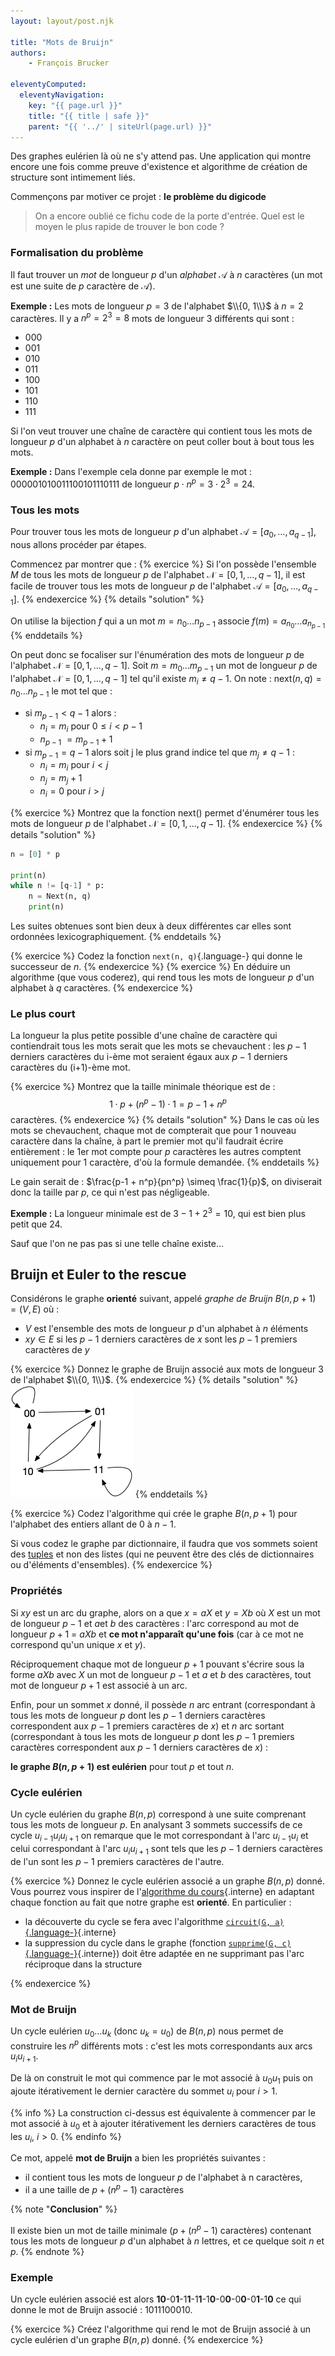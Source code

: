 ```yaml
---
layout: layout/post.njk

title: "Mots de Bruijn"
authors: 
    - François Brucker

eleventyComputed:
  eleventyNavigation:
    key: "{{ page.url }}"
    title: "{{ title | safe }}"
    parent: "{{ '../' | siteUrl(page.url) }}"
---
```


<!-- début résumé -->

Des graphes eulérien là où ne s'y attend pas. Une application qui montre encore une fois comme preuve d'existence et algorithme de création de structure sont intimement liés.

<!-- fin résumé -->

Commençons par motiver ce projet : **le problème du digicode**

> On a encore oublié ce fichu code de la porte d'entrée. Quel est le moyen le plus rapide de trouver le bon code ?

### Formalisation du problème

Il faut trouver un *mot* de longueur $p$ d'un *alphabet* $\mathcal{A}$ à $n$ caractères (un mot est une suite de $p$ caractère de $\mathcal{A}$).

**Exemple :**
Les mots de longueur $p=3$ de l'alphabet $\\{0, 1\\}$ à $n=2$ caractères. Il y a $n^p = 2^3 = 8$ mots de longueur 3 différents qui sont :

* $000$
* $001$
* $010$
* $011$
* $100$
* $101$
* $110$
* $111$

Si l'on veut trouver une chaîne de caractère qui contient tous les mots de longueur $p$ d'un alphabet à $n$ caractère on peut coller bout à bout tous les mots.

**Exemple :**
Dans l'exemple cela donne par exemple le mot : $000001010011100101110111$ de longueur $p \cdot n^p = 3 \cdot 2^3 = 24$.

### Tous les mots

Pour trouver tous les mots de longueur $p$ d'un alphabet $\mathcal{A} = [a_0, \dots, a_{q-1}]$, nous allons procéder par étapes.

Commencez par montrer que :
{% exercice %}
Si l'on possède l'ensemble $M$ de tous les mots de longueur $p$ de l'alphabet $\mathcal{N} = [0, 1, \dots, q-1]$, il est facile de trouver tous les mots de longueur $p$ de l'alphabet $\mathcal{A} = [a_0, \dots, a_{q-1}]$.
{% endexercice %}
{% details "solution" %}

On utilise la bijection $f$ qui a un mot $m=n_0\dots n_{p-1}$ associe $f(m) = a_{n_0}\dots a_{n_{p-1}}$
{% enddetails %}

On peut donc se focaliser sur l'énumération des mots de longueur $p$ de l'alphabet $\mathcal{N} = [0, 1, \dots, q-1]$. Soit $m = m_0\dots m_{p-1}$ un mot de longueur $p$ de l'alphabet $\mathcal{N} = [0, 1, \dots, q-1]$ tel qu'il existe $m_i \neq q-1$. On note : $\mbox{next}(n, q) = n_0 \dots  {n}_{p-1}$ le mot tel que :

* si $m_{p-1} < q-1$ alors :
  * $n_i = m_i$ pour $0 \leq i < p-1$
  * $n_{p-1}$ $= m_{p-1} + 1$
* si $m_{p-1} = q-1$ alors soit j le plus grand indice tel que $m_j \neq q-1$ :
  * $n_i = m_i$ pour $i < j$
  * $n_j = m_j + 1$
  * $n_i = 0$ pour $i > j$

{% exercice %}
Montrez que la fonction $\mbox{next}()$ permet d'énumérer tous les mots de longueur $p$ de l'alphabet $\mathcal{N} = [0, 1, \dots, q-1]$.
{% endexercice %}
{% details "solution" %}

```python
n = [0] * p

print(n)
while n != [q-1] * p:
    n = Next(n, q)
    print(n)
```

Les suites obtenues sont bien deux à deux différentes car elles sont ordonnées lexicographiquement.
{% enddetails %}

{% exercice %}
Codez la fonction `next(n, q)`{.language-} qui donne le successeur de $n$.
{% endexercice %}
{% exercice %}
En déduire un algorithme (que vous coderez), qui rend tous les mots de longueur $p$ d'un alphabet à $q$ caractères.
{% endexercice %}

### Le plus court

La longueur la plus petite possible d'une chaîne de caractère qui contiendrait tous les mots serait que les mots se chevauchent : les $p-1$ derniers caractères du i-ème mot seraient égaux aux $p-1$ derniers caractères du (i+1)-ème mot.

{% exercice %}
Montrez que la taille minimale théorique est de :
$$
1 \cdot p  + (n^p - 1) \cdot 1 = p - 1 + n^p
$$
caractères.
{% endexercice %}
{% details "solution" %}
Dans le cas où les mots se chevauchent, chaque mot de compterait que pour 1 nouveau caractère dans la chaîne, à part le premier mot qu'il faudrait écrire entièrement : le 1er mot compte pour $p$ caractères les autres comptent uniquement pour 1 caractère, d'où la formule demandée.
{% enddetails %}

Le gain serait de : $\frac{p-1 + n^p}{pn^p} \simeq \frac{1}{p}$, on diviserait donc la taille par $p$, ce qui n'est pas négligeable.

**Exemple :** La longueur minimale est de $3-1 + 2^3 = 10$, qui est bien plus petit que 24.

Sauf que l'on ne pas pas si une telle chaîne existe...

## Bruijn et Euler to the rescue

Considérons le graphe **orienté** suivant, appelé *graphe de Bruijn* $B(n, p+1) = (V, E)$ où :

* $V$ est l'ensemble des mots de longueur $p$ d'un alphabet à $n$ éléments
* $xy \in E$ si les $p-1$ derniers caractères de $x$ sont les $p-1$ premiers caractères de $y$

{% exercice %}
Donnez le graphe de Bruijn associé aux mots de longueur 3 de l'alphabet $\\{0, 1\\}$.
{% endexercice %}
{% details "solution" %}
![graphe de Bruijn](./mot_3_01.png)
{% enddetails %}

{% exercice %}
Codez l'algorithme qui crée le graphe $B(n, p+1)$ pour l'alphabet des entiers allant de 0 à $n-1$.

Si vous codez le graphe par dictionnaire, il faudra que vos sommets soient des [tuples](https://docs.python.org/fr/3/tutorial/datastructures.html#tuples-and-sequences) et non des listes (qui ne peuvent être des clés de dictionnaires ou d'éléments d'ensembles).
{% endexercice %}

### Propriétés

Si $xy$ est un arc du graphe, alors on a que $x = aX$ et $y= Xb$ où $X$ est un mot de longueur $p-1$ et $a$et $b$ des caractères : l'arc correspond au mot de longueur $p + 1$ = $aXb$ et **ce mot n'apparaît qu'une fois** (car à ce mot ne correspond qu'un unique $x$ et $y$).

Réciproquement chaque mot de longueur $p + 1$ pouvant s'écrire sous la forme $aXb$ avec $X$ un mot de longueur $p-1$ et $a$ et $b$ des caractères, tout mot de longueur $p + 1$ est associé à un arc.

Enfin, pour un sommet $x$ donné, il possède $n$ arc entrant (correspondant à tous les mots de longueur $p$ dont les $p-1$ derniers caractères correspondent aux $p-1$ premiers caractères de $x$) et $n$ arc sortant (correspondant à tous les mots de longueur $p$ dont les $p-1$ premiers caractères correspondent aux $p-1$ derniers caractères de $x$) :

**le graphe $B(n, p+1)$ est eulérien** pour tout $p$ et tout $n$.

### Cycle eulérien

Un cycle eulérien du graphe $B(n, p)$ correspond à une suite comprenant tous les mots de longueur $p$. En analysant 3 sommets successifs de ce cycle $u_{i-1}u_iu_{i+1}$ on remarque que le mot correspondant à l'arc $u_{i-1}u_i$ et celui correspondant à l'arc $u_iu_{i+1}$ sont tels
que les $p-1$ derniers caractères de l'un sont les $p-1$ premiers caractères de l'autre.

{% exercice %}
Donnez le cycle eulérien associé a un graphe $B(n, p)$ donné. Vous pourrez vous inspirer de l'[algorithme du cours](../parcours-euleriens#principe-algorithme){.interne} en adaptant chaque fonction au fait que notre graphe est **orienté**. En particulier :

* la découverte du cycle se fera avec l'algorithme [`circuit(G, a)`{.language-}](../chemins-cycles-connexite#algo-cycle-oriente){.interne}
* la suppression du cycle dans le graphe (fonction [`supprime(G, c)`{.language-}](../parcours-euleriens#fonction-supprime){.interne}) doit être adaptée en ne supprimant pas l'arc réciproque dans la structure

{% endexercice %}

### Mot de Bruijn

Un cycle eulérien $u_0\dots u_k$ (donc $u_k = u_0$) de $B(n, p)$ nous permet de construire les $n^p$ différents mots : c'est les mots correspondants aux arcs $u_iu_{i+1}$.

De là on construit le mot qui commence par le mot associé à $u_0u_1$ puis on ajoute itérativement le dernier caractère du sommet $u_i$ pour $i > 1$.

{% info %}
La construction ci-dessus est équivalente à commencer par le mot associé à $u_0$ et à ajouter itérativement les derniers caractères de tous les $u_i$, $i > 0$.
{% endinfo %}

Ce mot, appelé **mot de Bruijn** a bien les propriétés suivantes :

* il contient tous les mots de longueur $p$ de l'alphabet à n caractères,
* il a une taille de $p +(n^p -1)$ caractères

{% note "**Conclusion**" %}

Il existe bien un mot de taille minimale ($p +(n^p-1)$ caractères) contenant tous les mots de longueur $p$ d'un alphabet à $n$ lettres, et ce quelque soit $n$ et $p$.
{% endnote %}

### Exemple

Un cycle eulérien associé est alors **10**-0**1**-1**1**-1**1**-1**0**-0**0**-0**0**-0**1**-1**0** ce qui donne le mot de Bruijn associé : 1011100010.

{% exercice %}
Créez l'algorithme qui rend le mot de Bruijn associé à un cycle eulérien d'un graphe $B(n, p)$ donné.
{% endexercice %}
